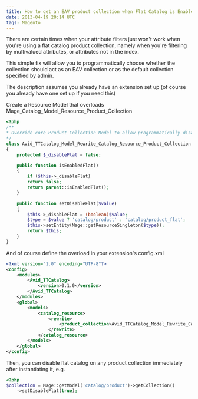 ```yaml
---
title: How to get an EAV product collection when Flat Catalog is Enabled
date: 2013-04-19 20:14 UTC
tags: Magento
---
```

There are certain times when your attribute filters just won't work when you're using a flat catalog product collection, namely when you're filtering by multivalued attributes, or attributes not in the index.

This simple fix will allow you to programmatically choose whether the collection should act as an EAV collection or as the default collection specified by admin.

The description assumes you already have an extension set up (of course you already have one set up if you need this)

Create a Resource Model that overloads Mage_Catalog_Model_Resource_Product_Collection

~~~ php
<?php
/**
* Override core Product Collection Model to allow programmatically disabling flat catalog.
*/
class Avid_TTCatalog_Model_Rewrite_Catalog_Resource_Product_Collection extends Mage_Catalog_Model_Resource_Product_Collection
{
    protected $_disableFlat = false;

    public function isEnabledFlat()
    {
        if ($this->_disableFlat)
        return false;
        return parent::isEnabledFlat();
    }

    public function setDisableFlat($value)
    {
        $this->_disableFlat = (boolean)$value;
        $type = $value ? 'catalog/product' : 'catalog/product_flat';
        $this->setEntity(Mage::getResourceSingleton($type));
        return $this;
    }
}
~~~

And of course define the overload in your extension's config.xml

~~~ xml
<?xml version="1.0" encoding="UTF-8"?>
<config>
    <modules>
        <Avid_TTCatalog>
            <version>0.1.0</version>
        </Avid_TTCatalog>
    </modules>
    <global>
        <models>
            <catalog_resource>
                <rewrite>
                    <product_collection>Avid_TTCatalog_Model_Rewrite_Catalog_Resource_Product_Collection</product_collection>
                </rewrite>
            </catalog_resource>
        </models>
    </global>
</config>
~~~

Then, you can disable flat catalog on any product collection immediately after instantiating it, e.g.

~~~ php
<?php
$collection = Mage::getModel('catalog/product')->getCollection()
    ->setDisableFlat(true);
~~~